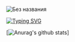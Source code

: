 ![Без названия](https://user-images.githubusercontent.com/58209188/163725821-e6e69968-9b59-426d-8ac3-e64d444aca59.png)


[![Typing SVG](https://readme-typing-svg.herokuapp.com?color=2E7DF7&lines=I'am+developer)](https://git.io/typing-svg)


[![Anurag's github stats](https://github-readme-stats.vercel.app/api?username=Ashwagandha-coder&theme=blue-blue)]
